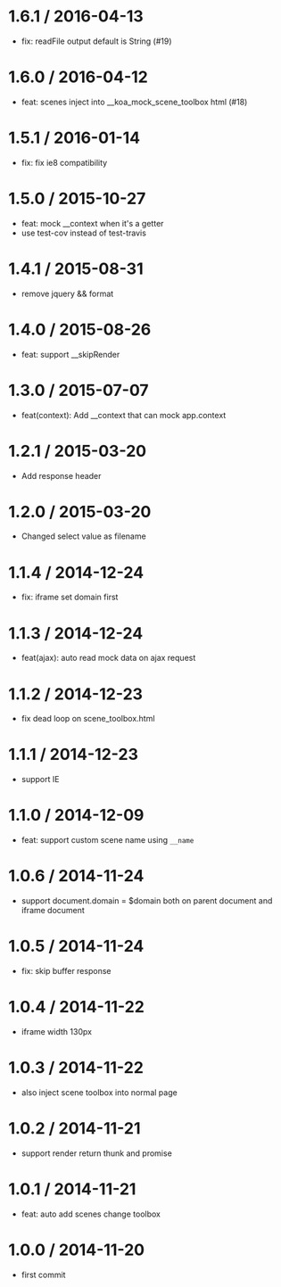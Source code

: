 
1.6.1 / 2016-04-13
==================

  * fix: readFile output default is String (#19)

1.6.0 / 2016-04-12
==================

  * feat: scenes inject into __koa_mock_scene_toolbox html (#18)

1.5.1 / 2016-01-14
==================

  * fix: fix ie8 compatibility

1.5.0 / 2015-10-27
==================

 * feat: mock __context when it's a getter
 * use test-cov instead of test-travis

1.4.1 / 2015-08-31
==================

 * remove jquery && format

1.4.0 / 2015-08-26
==================

 * feat: support __skipRender

1.3.0 / 2015-07-07
==================

 * feat(context): Add __context that can mock app.context

1.2.1 / 2015-03-20
==================

 * Add response header

1.2.0 / 2015-03-20
==================

 * Changed select value as filename

1.1.4 / 2014-12-24
==================

 * fix: iframe set domain first

1.1.3 / 2014-12-24
==================

 * feat(ajax): auto read mock data on ajax request

1.1.2 / 2014-12-23
==================

 * fix dead loop on scene_toolbox.html

1.1.1 / 2014-12-23
==================

 * support IE

1.1.0 / 2014-12-09
==================

 * feat: support custom scene name using `__name`

1.0.6 / 2014-11-24
==================

 * support document.domain = $domain both on parent document and iframe document

1.0.5 / 2014-11-24
==================

 * fix: skip buffer response

1.0.4 / 2014-11-22
==================

 * iframe width 130px

1.0.3 / 2014-11-22
==================

 * also inject scene toolbox into normal page

1.0.2 / 2014-11-21
==================

 * support render return thunk and promise

1.0.1 / 2014-11-21
==================

 * feat: auto add scenes change toolbox

1.0.0 / 2014-11-20
==================

 * first commit
